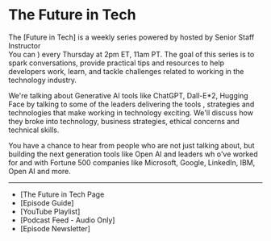  # The Future in Tech

  
The [Future in Tech]  is a weekly series powered by   hosted by Senior Staff Instructor    
You can ) every Thursday at 2pm ET, 11am PT. The goal of this series is to spark conversations, provide practical tips and resources to help developers work, learn, and tackle challenges related to working in the technology industry.  
     
We're talking about Generative AI tools like ChatGPT, Dall-E*2, Hugging Face by talking to some of the leaders delivering the tools  , strategies and technologies that make working in technology exciting. We'll discuss how they broke into technology, business strategies, ethical concerns and technical skills.

You have a chance to hear from people who are not just talking about, but building the next generation tools like Open AI and leaders wh o've worked for and with Fortune 500 companies like Microsoft, Google, LinkedIn,  IBM,  Open AI and  more.     
   
---
 - [The Future in Tech Page
- [Episode Guide]   
- [YouTube Playlist] 
- [Podcast Feed - Audio Only]   
- [Episode Newsletter]    
   
